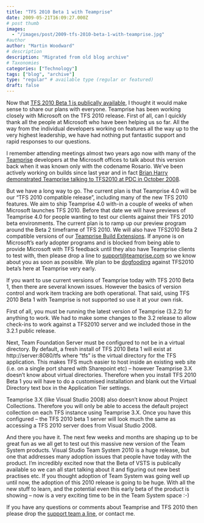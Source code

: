 ```yaml
---
title: "TFS 2010 Beta 1 with Teamprise"
date: 2009-05-21T16:09:27.000Z
# post thumb
images:
  - "/images/post/2009-tfs-2010-beta-1-with-teamprise.jpg"
#author
author: "Martin Woodward"
# description
description: "Migrated from old blog archive"
# Taxonomies
categories: ["Technology"]
tags: ["blog", "archive"]
type: "regular" # available type (regular or featured)
draft: false
---
```


Now that [TFS 2010 Beta 1 is publically available](http://msdn.microsoft.com/en-us/vstudio/dd582936.aspx), I thought it would make sense to share our plans with everyone.  Teamprise has been working closely with Microsoft on the TFS 2010 release.  First of all, can I quickly thank all the people at Microsoft who have been helping us so far. All the way from the individual developers working on features all the way up to the very highest leadership, we have had nothing put fantastic support and rapid responses to our questions.  

I remember attending meetings almost two years ago now with many of the [Teamprise](http://www.teamprise.com) developers at the Microsoft offices to talk about this version back when it was known only with the codename Rosario.  We’ve been actively working on builds since last year and in fact [Brian Harry demonstrated Teamprise talking to TFS2010 at PDC in October 2008](http://www.woodwardweb.com/vsts/tfs_2010_teampr.html).  

But we have a long way to go.  The current plan is that Teamprise 4.0 will be our “TFS 2010 compatible release”, including many of the new TFS 2010 features.  We aim to ship Teamprise 4.0 with-in a couple of weeks of when Microsoft launches TFS 2010.  Before that date we will have previews of Teamprise 4.0 for people wanting to test our clients against their TFS 2010 beta environments.  The current plan is to ramp up our preview program around the Beta 2 timeframe of TFS 2010.  We will also have TFS2010 Beta 2 compatible versions of our [Teamprise Build Extensions](http://www.teamprise.com/products/build/).  If anyone is on Microsoft’s early adopter programs and is blocked from being able to provide Microsoft with TFS feedback until they also have Teamprise clients to test with, then please drop a line to [support@teamprise.com](mailto:support@teamprise.com) so we know about you as soon as possible.  We plan to be [dogfooding](http://en.wikipedia.org/wiki/Eat_your_own_dog_food) against TFS2010 beta’s here at Teamprise very early.  

If you want to use current versions of Teamprise today with TFS 2010 Beta 1, then there are several known issues.  However the basics of version control and work item tracking are both operational.  That said, using TFS 2010 Beta 1 with Teamprise is not supported so use it at your own risk.  

First of all, you must be running the latest version of Teamprise (3.2.2) for anything to work.  We had to make some changes to the 3.2 release to allow check-ins to work against a TFS2010 server and we included those in the 3.2.1 public release.  

Next, Team Foundation Server must be configured to not be in a virtual directory.  By default, a fresh install of TFS 2010 Beta 1 will exist at http://server:8080/tfs where “tfs” is the virtual directory for the TFS application.  This makes TFS much easier to host inside an existing web site (i.e. on a single port shared with Sharepoint etc) – however Teamprise 3.X doesn’t know about virtual directories.  Therefore when you install TFS 2010 Beta 1 you will have to do a customised installation and blank out the Virtual Directory text box in the Application Tier settings.  

[](http://www.woodwardweb.com/WindowsLiveWriter/TFS2010Beta1withTeamprise_CF0A/TFS2010B1_2.jpg)   

Teamprise 3.X (like Visual Studio 2008) also doesn’t know about Project Collections.  Therefore you will only be able to access the default project collection on each TFS instance using Teamprise 3.X.  Once you have this configured – the TFS 2010 beta 1 server will look much the same as accessing a TFS 2010 server does from Visual Studio 2008.  

 [](http://www.woodwardweb.com/WindowsLiveWriter/TFS2010Beta1withTeamprise_CF0A/Java%20-%20Source%20Control%20-%20Eclipse%20SDK%20(2)_2.png)   

And there you have it.  The next few weeks and months are shaping up to be great fun as we all get to test out this massive new version of the Team System products.  Visual Studio Team System 2010 is a huge release, but one that addresses many adoption issues that people have today with the product.  I’m incredibly excited now that the Beta of VSTS is publically available so we can all start talking about it and figuring out new best practises etc.  If you thought adoption of Team System was going well up until now, the adoption of this 2010 release is going to be huge.  With all the new stuff to learn, and the potential even this early beta of the product is showing – now is a very exciting time to be in the Team System space :-)  

If you have any questions or comments about Teamprise and TFS 2010 then please drop the [support team a line](mailto:support@teamprise.com), or contact me.